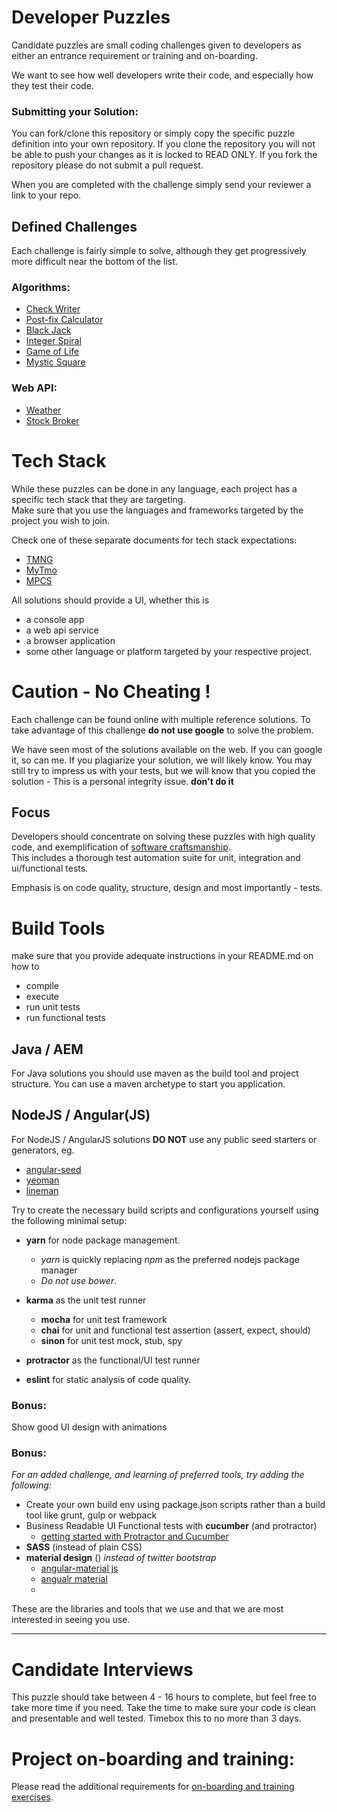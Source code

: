 # Developer Puzzles

Candidate puzzles are small coding challenges given to developers as either an entrance requirement or training and on-boarding.

We want to see how well developers write their code, and especially how they test their code.



### Submitting your Solution:

You can fork/clone this repository or simply copy the specific puzzle definition into your own repository.
If you clone the repository you will not be able to push your changes as it is locked to READ ONLY.
If you fork the repository please do not submit a pull request.

When you are completed with the challenge simply send your reviewer a link to your repo.



## Defined Challenges

Each challenge is fairly simple to solve, although they get progressively more difficult near the bottom of the list.

### Algorithms:

- [Check Writer](puzzles/algorithms/english-check-writer.md)
- [Post-fix Calculator](puzzles/algorithms/postfix-calculator.md)
- [Black Jack](puzzles/algorithms/black-jack.md)
- [Integer Spiral](puzzles/algorithms/integer-spiral.md)
- [Game of Life](puzzles/algorithms/game-of-life.md)
- [Mystic Square](puzzles/algorithms/mystic-square.md)

### Web API:

- [Weather](puzzles/web-api/weather-man.md)
- [Stock Broker](puzzles/web-api/stock-broker.md)

# Tech Stack

While these puzzles can be done in any language, each project has a specific tech stack that they are targeting.  
Make sure that you use the languages and frameworks targeted by the project you wish to join.

Check one of these separate documents for tech stack expectations:

- [TMNG](TMNG.md)
- [MyTmo](MyTmo.md)
- [MPCS](MPCS.md)


All solutions should provide a UI, whether this is

- a console app
- a web api service
- a browser application
- some other language or platform targeted by your respective project.




# Caution - No Cheating !

Each challenge can be found online with multiple reference solutions.
To take advantage of this challenge **do not use google** to solve the problem.

We have seen most of the solutions available on the web.  If you can google it, so can me.
If you plagiarize your solution, we will likely know.  You may still try to impress us with your tests,
but we will know that you copied the solution -
This is a personal integrity issue.
**don't do it**



## Focus

Developers should concentrate on solving these puzzles with high quality code,
and exemplification of [software craftsmanship](https://en.wikipedia.org/wiki/Software_craftsmanship).  
This includes a thorough test automation suite for unit, integration and ui/functional tests.

Emphasis is on code quality, structure, design and most importantly - tests.



# Build Tools

make sure that you provide adequate instructions in your README.md on how to

- compile
- execute
- run unit tests
- run functional tests


## Java / AEM

For Java solutions you should use maven as the build tool and project structure.
You can use a maven archetype to start you application.


## NodeJS / Angular(JS)

For NodeJS / AngularJS solutions **DO NOT** use any public seed starters or generators,
eg.

- [angular-seed](https://github.com/angular/angular-seed)
- [yeoman](http://yeoman.io/)
- [lineman](http://www.linemanjs.com/)


Try to create the necessary build scripts and configurations yourself using the following minimal setup:

- **yarn** for node package management.
    - _yarn_ is quickly replacing _npm_ as the preferred nodejs package manager
    - *Do not use bower*.

- **karma** as the unit test runner
    - **mocha** for unit test framework
    - **chai** for unit and functional test assertion (assert, expect, should)
    - **sinon** for unit test mock, stub, spy

- **protractor** as the functional/UI test runner

- **eslint** for static analysis of code quality.


### Bonus:

Show good UI design with animations

### Bonus:

_For an added challenge, and learning of preferred tools, try adding the following:_

- Create your own build env using package.json scripts rather than a build tool like grunt, gulp or webpack
- Business Readable UI Functional tests with **cucumber** (and protractor)
    - [getting started with Protractor and Cucumber](https://semaphoreci.com/community/tutorials/getting-started-with-protractor-and-cucumber)
- **SASS** (instead of plain CSS)
- **material design** () *instead of twitter bootstrap*
    - [angular-material js](https://material.angularjs.org/latest/)
    - [angualr material](https://material.angular.io/)
    - 
These are the libraries and tools that we use and that we are most interested in seeing you use.


---



# Candidate Interviews

This puzzle should take between 4 - 16 hours to complete, but feel free to take more time if you need.
Take the time to make sure your code is clean and presentable and well tested.  Timebox this to no more than 3 days.


# Project on-boarding and training:

Please read the additional requirements for [on-boarding and training exercises](Training.md).
